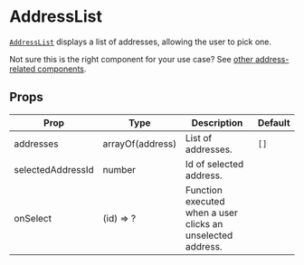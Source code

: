 # AddressList

[`AddressList`](/src/components/Addresses/AddressList/index.js) displays a list of addresses, allowing the user to pick one.

Not sure this is the right component for your use case? See [other address-related components](/docs/guides/Addresses.md).

## Props

Prop|Type|Description|Default
---|---|---|---
addresses|arrayOf(address)|List of addresses.|`[]`
selectedAddressId|number|Id of selected address.|
onSelect|(id) => ?|Function executed when a user clicks an unselected address.|
